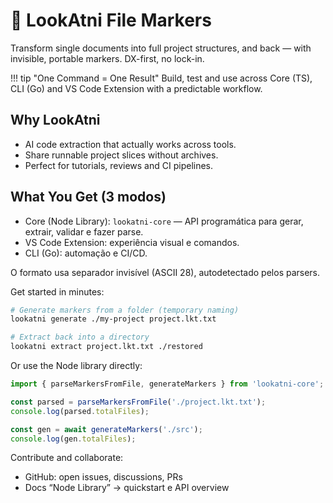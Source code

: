 # 🚀 LookAtni File Markers

Transform single documents into full project structures, and back — with invisible, portable markers. DX-first, no lock-in.

!!! tip "One Command = One Result"
    Build, test and use across Core (TS), CLI (Go) and VS Code Extension with a predictable workflow.

## Why LookAtni

- AI code extraction that actually works across tools.
- Share runnable project slices without archives.
- Perfect for tutorials, reviews and CI pipelines.

## What You Get (3 modos)

- Core (Node Library): `lookatni-core` — API programática para gerar, extrair, validar e fazer parse.
- VS Code Extension: experiência visual e comandos.
- CLI (Go): automação e CI/CD.

O formato usa separador invisível (ASCII 28), autodetectado pelos parsers.

Get started in minutes:

```bash
# Generate markers from a folder (temporary naming)
lookatni generate ./my-project project.lkt.txt

# Extract back into a directory
lookatni extract project.lkt.txt ./restored
```

Or use the Node library directly:

```ts
import { parseMarkersFromFile, generateMarkers } from 'lookatni-core';

const parsed = parseMarkersFromFile('./project.lkt.txt');
console.log(parsed.totalFiles);

const gen = await generateMarkers('./src');
console.log(gen.totalFiles);
```

Contribute and collaborate:

- GitHub: open issues, discussions, PRs
- Docs “Node Library” → quickstart e API overview
